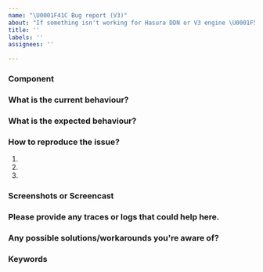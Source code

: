 ```yaml
---
name: "\U0001F41C Bug report (V3)"
about: "If something isn't working for Hasura DDN or V3 engine \U0001F527"
title: ''
labels: ''
assignees: ''

---
```


### Component

<!-- Mention which component the issue pertains to. Kindly also add corresponding label to the issue.

Console -> c/v3-console
VSCode Extension -> c/v3-lsp
CLI -> c/v3-cli 
Graphql Engine (for issues with graphql runtime; Metadata specifications) -> c/v3-engine
Postgres (for issues that clearly relates to Postgres SQL execution) -> c/v3-ndc-postgres
Other connectors -> c/v3-ndc-hub or c/v3-ndc-xxxx where xxxx is name of connector

-->

### What is the current behaviour?

<!--
  Provide a clear description of what is the current behaviour.
-->

### What is the expected behaviour?

<!--
  Provide a clear description of what you want to happen.
-->

### How to reproduce the issue?

1.
2.
3.

### Screenshots or Screencast

<!--
  Providing relevant Screenshots/ Screencasts would help us to debug the issue quickly.
-->

### Please provide any traces or logs that could help here.

<!-- Provide your answer here. -->

### Any possible solutions/workarounds you're aware of?

<!-- Provide your answer here. -->

### Keywords

<!--
  What keywords did you use when trying to find an existing bug report?
  List them here so people in the future can find this one more easily.
-->

